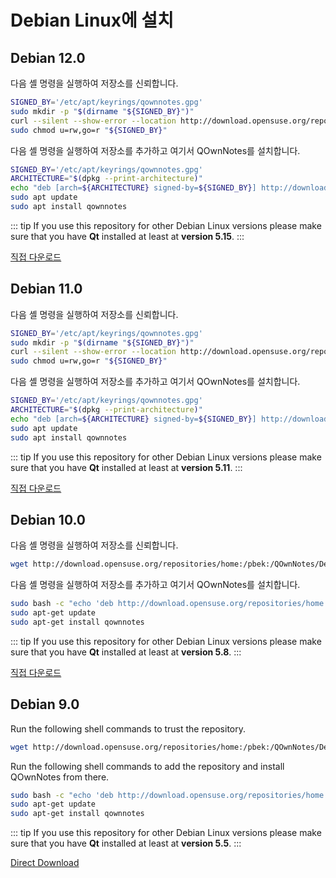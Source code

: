 # Debian Linux에 설치

## Debian 12.0

다음 셸 명령을 실행하여 저장소를 신뢰합니다.

```bash
SIGNED_BY='/etc/apt/keyrings/qownnotes.gpg'
sudo mkdir -p "$(dirname "${SIGNED_BY}")"
curl --silent --show-error --location http://download.opensuse.org/repositories/home:/pbek:/QOwnNotes/Debian_12/Release.key | gpg --dearmor | sudo tee "${SIGNED_BY}" > /dev/null
sudo chmod u=rw,go=r "${SIGNED_BY}"
```

다음 셸 명령을 실행하여 저장소를 추가하고 여기서 QOwnNotes를 설치합니다.

```bash
SIGNED_BY='/etc/apt/keyrings/qownnotes.gpg'
ARCHITECTURE="$(dpkg --print-architecture)"
echo "deb [arch=${ARCHITECTURE} signed-by=${SIGNED_BY}] http://download.opensuse.org/repositories/home:/pbek:/QOwnNotes/Debian_12/ /" | sudo tee /etc/apt/sources.list.d/qownnotes.list > /dev/null
sudo apt update
sudo apt install qownnotes
```

::: tip If you use this repository for other Debian Linux versions please make sure that you have **Qt** installed at least at **version 5.15**. :::

[직접 다운로드](https://download.opensuse.org/repositories/home:/pbek:/QOwnNotes/Debian_12)

## Debian 11.0

다음 셸 명령을 실행하여 저장소를 신뢰합니다.

```bash
SIGNED_BY='/etc/apt/keyrings/qownnotes.gpg'
sudo mkdir -p "$(dirname "${SIGNED_BY}")"
curl --silent --show-error --location http://download.opensuse.org/repositories/home:/pbek:/QOwnNotes/Debian_11/Release.key | gpg --dearmor | sudo tee "${SIGNED_BY}" > /dev/null
sudo chmod u=rw,go=r "${SIGNED_BY}"
```

다음 셸 명령을 실행하여 저장소를 추가하고 여기서 QOwnNotes를 설치합니다.

```bash
SIGNED_BY='/etc/apt/keyrings/qownnotes.gpg'
ARCHITECTURE="$(dpkg --print-architecture)"
echo "deb [arch=${ARCHITECTURE} signed-by=${SIGNED_BY}] http://download.opensuse.org/repositories/home:/pbek:/QOwnNotes/Debian_11/ /" | sudo tee /etc/apt/sources.list.d/qownnotes.list > /dev/null
sudo apt update
sudo apt install qownnotes
```

::: tip If you use this repository for other Debian Linux versions please make sure that you have **Qt** installed at least at **version 5.11**. :::

[직접 다운로드](https://download.opensuse.org/repositories/home:/pbek:/QOwnNotes/Debian_11)

## Debian 10.0

다음 셸 명령을 실행하여 저장소를 신뢰합니다.

```bash
wget http://download.opensuse.org/repositories/home:/pbek:/QOwnNotes/Debian_10/Release.key -O - | sudo apt-key add -
```

다음 셸 명령을 실행하여 저장소를 추가하고 여기서 QOwnNotes를 설치합니다.

```bash
sudo bash -c "echo 'deb http://download.opensuse.org/repositories/home:/pbek:/QOwnNotes/Debian_10/ /' >> /etc/apt/sources.list.d/qownnotes.list"
sudo apt-get update
sudo apt-get install qownnotes
```

::: tip If you use this repository for other Debian Linux versions please make sure that you have **Qt** installed at least at **version 5.8**. :::

[직접 다운로드](https://download.opensuse.org/repositories/home:/pbek:/QOwnNotes/Debian_10)

## Debian 9.0

Run the following shell commands to trust the repository.

```bash
wget http://download.opensuse.org/repositories/home:/pbek:/QOwnNotes/Debian_9.0/Release.key -O - | sudo apt-key add -
```

Run the following shell commands to add the repository and install QOwnNotes from there.

```bash
sudo bash -c "echo 'deb http://download.opensuse.org/repositories/home:/pbek:/QOwnNotes/Debian_9.0/ /' >> /etc/apt/sources.list.d/qownnotes.list"
sudo apt-get update
sudo apt-get install qownnotes
```

::: tip If you use this repository for other Debian Linux versions please make sure that you have **Qt** installed at least at **version 5.5**. :::

[Direct Download](https://download.opensuse.org/repositories/home:/pbek:/QOwnNotes/Debian_9.0)
